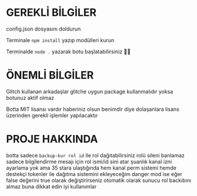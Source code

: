 # GEREKLİ BİLGİLER
config.json dosyasını doldurun

Terminale ``npm install`` yazıp modülleri kurun

Terminalde ``node .`` yazarak botu başlatabilirsiniz 🎉🎉

# ÖNEMLİ BİLGİLER
Glitch kullanan arkadaşlar glitche uygun package kullanmalıdır yoksa botunuz aktif olmaz

Botta MIT lisansı vardır haberiniz olsun benimdir diye dolaşanlara lisans üzerinden gerekli işlemler yapılacaktır

# PROJE HAKKINDA
botta sadece ``backup-kur rol id`` ile rol dağıtabilirsiniz rolü sileni banlamaz sadece bilgilendirme mesajı için rol ismi/id sini atar şuanlık kanal izni ayarlama yok ama 35 stara ulaştığında hem kanal perm sistemi hemde destekçi tokenler ile dağıtma sistemini ekleyeceğim danger mod ise eğer false değerini true olarak değiştirirseniz otomatik olarak sunucu rol backıbını almaz buna dikkat edin iyi kullanımlar
